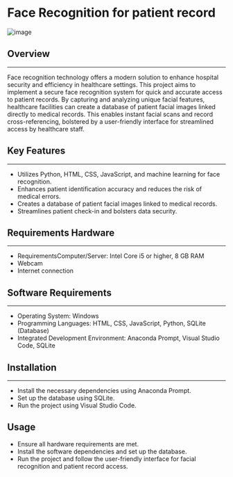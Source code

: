 # Face Recognition for patient record 
![image](https://github.com/VinodhiniD-04/Face-Recognition-for-Secure-and-Efficient-Patient-Record-Access/assets/135093669/0b815548-a5b4-48b4-a984-901e38cec630)

## Overview
_________________________________________________________________________________________________

Face recognition technology offers a modern solution to enhance hospital security and efficiency in healthcare settings. This project aims to implement a secure face recognition system for quick and accurate access to patient records. By capturing and analyzing unique facial features, healthcare facilities can create a database of patient facial images linked directly to medical records. This enables instant facial scans and record cross-referencing, bolstered by a user-friendly interface for streamlined access by healthcare staff.

## Key Features
_________________________________________________________________________________________________

* Utilizes Python, HTML, CSS, JavaScript, and machine learning for face recognition.
* Enhances patient identification accuracy and reduces the risk of medical errors.
* Creates a database of patient facial images linked to medical records.
* Streamlines patient check-in and bolsters data security.

## Requirements Hardware 
_________________________________________________________________________________________________

* RequirementsComputer/Server: Intel Core i5 or higher, 8 GB RAM
* Webcam
* Internet connection

## Software Requirements
_________________________________________________________________________________________________

* Operating System: Windows
* Programming Languages: HTML, CSS, JavaScript, Python, SQLite (Database)
* Integrated Development Environment: Anaconda Prompt, Visual Studio Code, SQLite
  
## Installation
_________________________________________________________________________________________________

* Install the necessary dependencies using Anaconda Prompt.
* Set up the database using SQLite.
* Run the project using Visual Studio Code.
  
## Usage

* Ensure all hardware requirements are met.
* Install the software dependencies and set up the database.
* Run the project and follow the user-friendly interface for facial recognition and patient record access.
